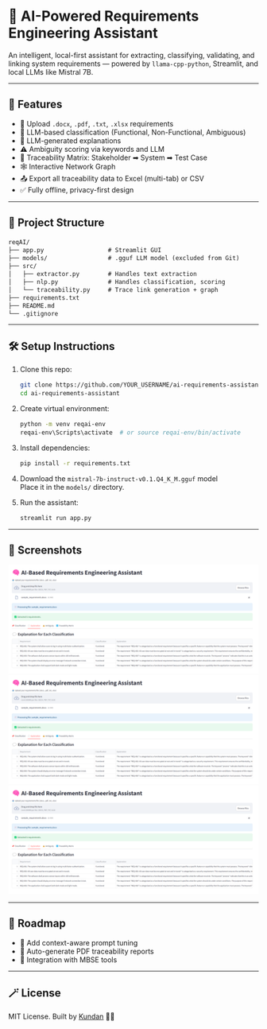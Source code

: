 
# 🧠 AI-Powered Requirements Engineering Assistant

An intelligent, local-first assistant for extracting, classifying, validating, and linking system requirements — powered by `llama-cpp-python`, Streamlit, and local LLMs like Mistral 7B.

---

## 🚀 Features

- 📄 Upload `.docx`, `.pdf`, `.txt`, `.xlsx` requirements
- 🧠 LLM-based classification (Functional, Non-Functional, Ambiguous)
- 💬 LLM-generated explanations
- ⚠️ Ambiguity scoring via keywords and LLM
- 🔁 Traceability Matrix: Stakeholder ➡ System ➡ Test Case
- 🕸️ Interactive Network Graph
- 📤 Export all traceability data to Excel (multi-tab) or CSV
- ✅ Fully offline, privacy-first design

---

## 📁 Project Structure

```
reqAI/
├── app.py                  # Streamlit GUI
├── models/                 # .gguf LLM model (excluded from Git)
├── src/
│   ├── extractor.py        # Handles text extraction
│   ├── nlp.py              # Handles classification, scoring
│   └── traceability.py     # Trace link generation + graph
├── requirements.txt
├── README.md
└── .gitignore
```

---

## 🛠️ Setup Instructions

1. Clone this repo:
   ```bash
   git clone https://github.com/YOUR_USERNAME/ai-requirements-assistant.git
   cd ai-requirements-assistant
   ```

2. Create virtual environment:
   ```bash
   python -m venv reqai-env
   reqai-env\Scripts\activate  # or source reqai-env/bin/activate
   ```

3. Install dependencies:
   ```bash
   pip install -r requirements.txt
   ```

4. Download the `mistral-7b-instruct-v0.1.Q4_K_M.gguf` model  
   Place it in the `models/` directory.

5. Run the assistant:
   ```bash
   streamlit run app.py
   ```

---

## 📸 Screenshots

![UI Screenshot](demo/image.png)
![UI Screenshot](demo/image.png)
![UI Screenshot](demo/image.png)

---

## 🔮 Roadmap

- 🧠 Add context-aware prompt tuning
- 🧾 Auto-generate PDF traceability reports
- 🧪 Integration with MBSE tools

---

## 🪄 License

MIT License. Built by [Kundan](https://github.com/p-kundan) 👨‍💻
